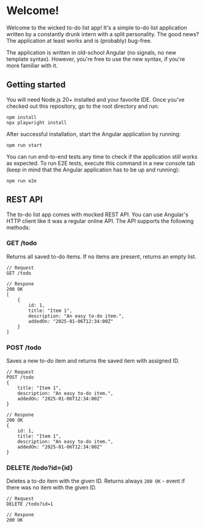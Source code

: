 # Welcome!
Welcome to the wicked to-do list app! It's a simple to-do list application written by a constantly drunk intern with a split personality. The good news? The application at least works and is (probably) bug-free.

The application is written in old-school Angular (no signals, no new template syntax). However, you're free to use the new syntax, if you're more familiar with it.

## Getting started

You will need Node.js 20+ installed and your favorite IDE. Once you've checked out this repository, go to the root directory and run:

```
npm install
npx playwright install 
```

After successful installation, start the Angular application by running:

```
npm run start
```

You can run end-to-end tests any time to check if the application still works as expected. To run E2E tests, execute this command in a new console tab (keep in mind that the Angular application has to be up and running):

```
npm run e2e
```
## REST API

The to-do list app comes with mocked REST API. You can use Angular's HTTP client like it was a regular online API. The API supports the following methods:

### GET /todo

Returns all saved to-do items. If no items are present, returns an empty list.

```
// Request
GET /todo

// Respone
200 OK
[
    { 
        id: 1,
        title: "Item 1", 
        description: "An easy to-do item.", 
        addedOn: "2025-01-06T12:34:00Z" 
    } 
]
```

### POST /todo

Saves a new to-do item and returns the saved item with assigned ID.

```
// Request
POST /todo
{ 
    title: "Item 1", 
    description: "An easy to-do item.", 
    addedOn: "2025-01-06T12:34:00Z" 
} 

// Respone
200 OK
{ 
    id: 1,
    title: "Item 1", 
    description: "An easy to-do item.", 
    addedOn: "2025-01-06T12:34:00Z" 
} 
```

### DELETE /todo?id={id}

Deletes a to-do item with the given ID. Returns always `200 OK` - event if there was no item with the given ID.

```
// Request
DELETE /todo?id=1

// Respone
200 OK
```